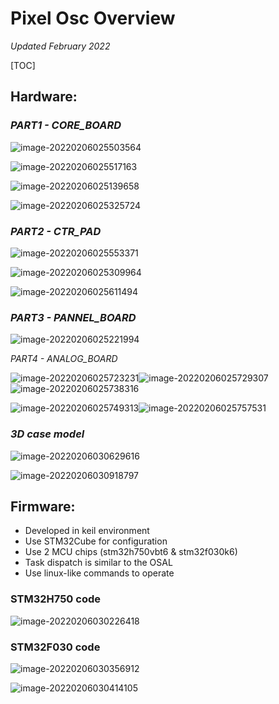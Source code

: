 # Pixel Osc Overview

*Updated February 2022*

[TOC]

## Hardware:

### *PART1 - CORE_BOARD*

![image-20220206025503564](.\images\image-20220206025503564.png)

![image-20220206025517163](.\images\image-20220206025517163.png)

![image-20220206025139658](.\images\image-20220206025139658.png)

![image-20220206025325724](.\images\image-20220206025325724.png)

### *PART2 - CTR_PAD*

![image-20220206025553371](.\images\image-20220206025553371.png)

![image-20220206025309964](.\images\image-20220206025309964.png)

![image-20220206025611494](.\images\image-20220206025611494.png)

### *PART3 - PANNEL_BOARD*

![image-20220206025221994](.\images\image-20220206025221994.png)

*PART4 - ANALOG_BOARD*

![image-20220206025723231](.\images\image-20220206025723231.png)![image-20220206025729307](.\images\image-20220206025729307.png)![image-20220206025738316](.\images\image-20220206025738316.png)

![image-20220206025749313](.\images\image-20220206025749313.png)![image-20220206025757531](.\images\image-20220206025757531.png)

### *3D case model*

![image-20220206030629616](.\images\image-20220206030629616.png)

![image-20220206030918797](.\images\image-20220206030918797.png)

## Firmware:

- Developed in keil environment
- Use STM32Cube for configuration
- Use 2 MCU chips (stm32h750vbt6 & stm32f030k6)
- Task dispatch is similar to the OSAL
- Use linux-like commands to operate

### STM32H750 code

![image-20220206030226418](.\images\image-20220206030226418.png)

### STM32F030 code

![image-20220206030356912](.\images\image-20220206030356912.png)

![image-20220206030414105](.\images\image-20220206030414105.png)